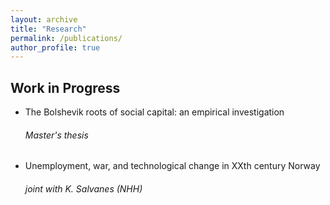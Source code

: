 ```yaml
---
layout: archive
title: "Research"
permalink: /publications/
author_profile: true
---
```


Work in Progress
------

* The Bolshevik roots of social capital: an empirical investigation
  ###### Master's thesis

* Unemployment, war, and technological change in XXth century Norway
  ###### joint with K. Salvanes (NHH)


